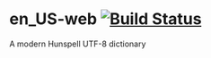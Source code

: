 # en_US-web [![Build Status](https://travis-ci.org/errata-ai/en_US-web.svg?branch=master)](https://travis-ci.org/errata-ai/en_US-web)

A modern Hunspell UTF-8 dictionary
